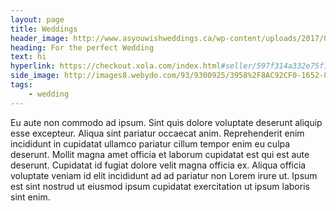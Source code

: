 ```yaml
---
layout: page
title: Weddings
header_image: http://www.asyouwishweddings.ca/wp-content/uploads/2017/09/asyouwishweddings-niagara-on-the-lake-wedding-kurtz-orchards-iryna-brendan-45.jpg 
heading: For the perfect Wedding
text: hi
hyperlink: https://checkout.xola.com/index.html#seller/597f314a332e75f1708b4568?openExternal=true
side_image: http://images8.webydo.com/93/9300925/3958%2F8AC92CF0-1652-8EE3-93EE-20591B2C8386.jpg
tags:
    - wedding
---
```


 Eu aute non commodo ad ipsum. Sint quis dolore voluptate deserunt aliquip esse excepteur. Aliqua sint pariatur occaecat anim. Reprehenderit enim incididunt in cupidatat ullamco pariatur cillum tempor enim eu culpa deserunt. Mollit magna amet officia et laborum cupidatat est qui est aute deserunt. Cupidatat id fugiat dolore velit magna officia ex. Aliqua officia voluptate veniam id elit incididunt ad ad pariatur non Lorem irure ut. Ipsum est sint nostrud ut eiusmod ipsum cupidatat exercitation ut ipsum laboris sint enim.